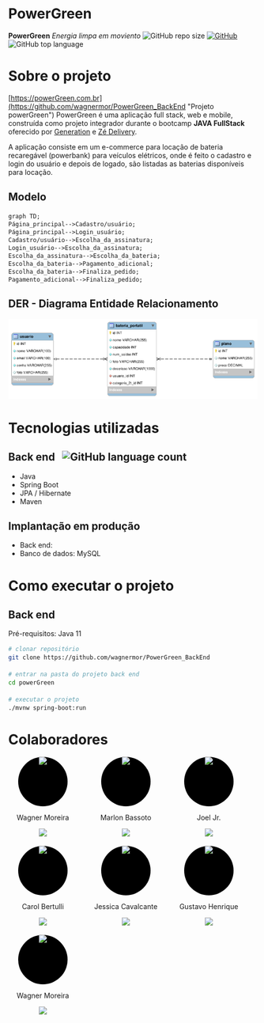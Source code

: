 # PowerGreen
**PowerGreen**
*Energia limpa em moviento*
![GitHub repo size](https://img.shields.io/github/repo-size/wagnermor/PowerGreen_BackEnd?color=green) [![GitHub](https://img.shields.io/github/license/wagnermor/PowerGreen_BackEnd)](https://github.com/wagnermor/PowerGreen_BackEnd/blob/main/LICENSE) ![GitHub top language](https://img.shields.io/github/languages/top/wagnermor/PowerGreen_BackEnd?color=green)
# Sobre o projeto

[https://powerGreen.com.br](https://github.com/wagnermor/PowerGreen_BackEnd "Projeto powerGreen")
PowerGreen é uma aplicação full stack, web e mobile, construída como projeto integrador durante o bootcamp **JAVA FullStack** oferecido por [Generation](https://brazil.generation.org "Site da Generation") e [Zé Delivery](https://www.ze.delivery "Site do Zé Delivery").

A aplicação consiste em um e-commerce para locação de bateria recaregável (powerbank) para veículos elétricos, onde é feito o cadastro e login do usuário e depois de logado, são listadas as baterias disponíveis para locação.


## Modelo 
```mermaid
graph TD;
Página_principal-->Cadastro/usuário;
Página_principal-->Login_usuário;
Cadastro/usuário-->Escolha_da_assinatura;
Login_usuário-->Escolha_da_assinatura;
Escolha_da_assinatura-->Escolha_da_bateria;
Escolha_da_bateria-->Pagamento_adicional;
Escolha_da_bateria-->Finaliza_pedido;
Pagamento_adicional-->Finaliza_pedido;
```

## DER - Diagrama Entidade Relacionamento
![DER](./assets/DER.png)

# Tecnologias utilizadas
## Back end &nbsp; ![GitHub language count](https://img.shields.io/github/languages/count/wagnermor/PowerGreen_BackEnd)

- Java
- Spring Boot
- JPA / Hibernate
- Maven

## Implantação em produção
- Back end: 
- Banco de dados: MySQL

# Como executar o projeto

## Back end
Pré-requisitos: Java 11

```bash
# clonar repositório
git clone https://github.com/wagnermor/PowerGreen_BackEnd

# entrar na pasta do projeto back end
cd powerGreen

# executar o projeto
./mvnw spring-boot:run
```

# Colaboradores
<div>
  <div style = "width:140px;
    text-align:center;
    border:none;
    display:inline-block;
    margin: 0 24px 16px 0">
    <div style="border-radius: 100%;
        margin:0 auto;
        overflow: hidden;
        height: 100px;
        width:100px;
        background: black;">
        <img style = "width:50px" src="https://avatars.githubusercontent.com/u/47096330?v=4"/>
    </div>
    <p>Wagner Moreira</p>
    <a href="https://github.com/wagnermor" target="_blank">
      <img src="https://img.shields.io/github/followers/wagnermor?style=social"/>
    </a>
  </div>

<div style = "width:140px;
    text-align:center;
    border:none;
    display:inline-block;
    margin: 0 24px 16px 0">
    <div style="border-radius: 100%;
        margin:0 auto;
        overflow: hidden;
        height: 100px;
        width:100px;
        background: black;">
        <img src="https://avatars.githubusercontent.com/u/120661184?v=4"/>
    </div>
    <p>Marlon Bassoto</p>
    <a href="https://github.com/Killbazz" target="_blank">
      <img src="https://img.shields.io/github/followers/Killbazz?style=social"/>
    </a>
  </div>

<div style = "width:140px;
    text-align:center;
    border:none;
    display:inline-block;
    margin: 0 24px 16px 0">
    <div style="border-radius: 100%;
        margin:0 auto;
        overflow: hidden;
        height: 100px;
        width:100px;
        background: black;">
        <img src="https://avatars.githubusercontent.com/u/120653890?v=4"/>
    </div>
    <p>Joel Jr.</p>
    <a href="https://github.com/Joeljrbeginner" target="_blank">
      <img src="https://img.shields.io/github/followers/Joeljrbeginner?style=social"/>
    </a>
  </div>

<div style = "width:140px;
    text-align:center;
    border:none;
    display:inline-block;
    margin: 0 24px 16px 0">
    <div style="border-radius: 100%;
        margin:0 auto;
        overflow: hidden;
        height: 100px;
        width:100px;
        background: black;">
        <img src="https://avatars.githubusercontent.com/u/120660461?v=4"/>
    </div>
    <p>Carol Bertulli</p>
    <a href="https://github.com/CarolBertulli" target="_blank">
      <img src="https://img.shields.io/github/followers/CarolBertulli?style=social"/>
    </a>
  </div>
  
  <div style = "width:140px;
    text-align:center;
    border:none;
    display:inline-block;
    margin: 0 24px 16px 0">
    <div style="border-radius: 100%;
        margin:0 auto;
        overflow: hidden;
        height: 100px;
        width:100px;
        background: black;">
        <img src="https://avatars.githubusercontent.com/u/120189007?v=4"/>
    </div>
    <p>Jessica Cavalcante</p>
    <a href="https://github.com/jess59cavalcante" target="_blank">
      <img src="https://img.shields.io/github/followers/jess59cavalcante?style=social"/>
    </a>
  </div>

<div style = "width:140px;
    text-align:center;
    border:none;
    display:inline-block;
    margin: 0 24px 16px 0">
    <div style="border-radius: 100%;
        margin:0 auto;
        overflow: hidden;
        height: 100px;
        width:100px;
        background: black;">
        <img src="https://avatars.githubusercontent.com/u/117678443?v=4"/>
    </div>
    <p>Gustavo Henrique</p>
    <a href="https://github.com/Jotapppe" target="_blank">
      <img src="https://img.shields.io/github/followers/Jotapppe?style=social"/>
    </a>
  </div>

  <div style = "width:140px;
    text-align:center;
    border:none;
    display:inline-block;
    margin: 0 24px 16px 0">
    <div style="border-radius: 100%;
        margin:0 auto;
        overflow: hidden;
        height: 100px;
        width:100px;
        background: black;">
        <img src="https://avatars.githubusercontent.com/u/47096330?v=4"/>
    </div>
    <p>Wagner Moreira</p>
    <a href="https://github.com/wagnermor" target="_blank">
      <img src="https://img.shields.io/github/followers/wagnermor?style=social"/>
    </a>
  </div>
</div>
